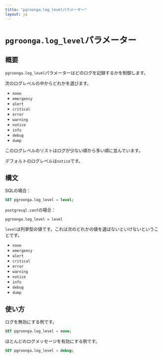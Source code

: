 ```yaml
---
title: "pgroonga.log_levelパラメーター"
layout: ja
---
```


# `pgroonga.log_level`パラメーター

## 概要

`pgroonga.log_level`パラメーターはどのログを記録するかを制御します。

次のログレベルの中からどれかを選びます。

  * `none`
  * `emergency`
  * `alert`
  * `critical`
  * `error`
  * `warning`
  * `notice`
  * `info`
  * `debug`
  * `dump`

このログレベルのリストはログが少ない順から多い順に並んでいます。

デフォルトのログレベルは`notice`です。

## 構文

SQLの場合：

```sql
SET pgroonga.log_level = level;
```

`postgresql.conf`の場合：

```text
pgroonga.log_level = level
```

`level`は列挙型の値です。これは次のどれかの値を選ばないといけないということです。

  * `none`
  * `emergency`
  * `alert`
  * `critical`
  * `error`
  * `warning`
  * `notice`
  * `info`
  * `debug`
  * `dump`

## 使い方

ログを無効にする例です。

```sql
SET pgroonga.log_level = none;
```

ほとんどのログメッセージを有効にする例です。

```sql
SET pgroonga.log_level = debug;
```
